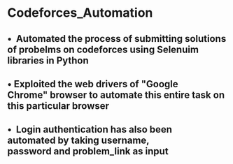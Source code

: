 # Codeforces_Automation

## •  Automated the process of submitting solutions of probelms on codeforces using Selenuim libraries in Python
## • Exploited the web drivers of "Google Chrome" browser to automate this entire task on this particular browser
## •  Login authentication has also been automated by taking username, password and problem_link as input
